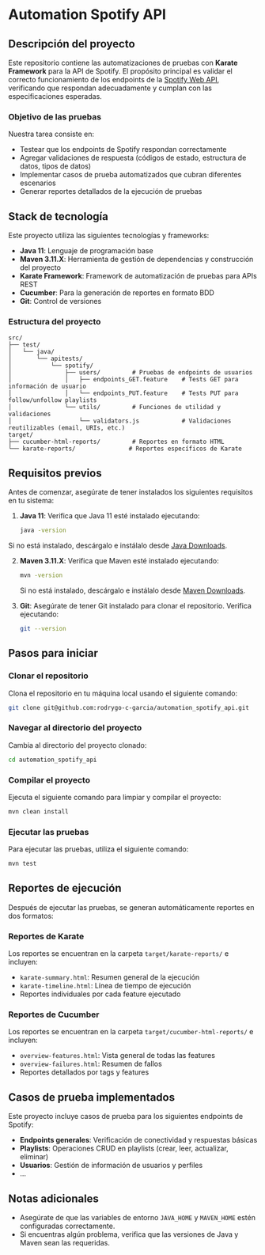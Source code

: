 # Automation Spotify API

## Descripción del proyecto

Este repositorio contiene las automatizaciones de pruebas con **Karate Framework** para la API de Spotify. El propósito principal es validar el correcto funcionamiento de los endpoints de la [Spotify Web API](https://developer.spotify.com/documentation/web-api), verificando que respondan adecuadamente y cumplan con las especificaciones esperadas.

### Objetivo de las pruebas

Nuestra tarea consiste en:

- Testear que los endpoints de Spotify respondan correctamente
- Agregar validaciones de respuesta (códigos de estado, estructura de datos, tipos de datos)
- Implementar casos de prueba automatizados que cubran diferentes escenarios
- Generar reportes detallados de la ejecución de pruebas

## Stack de tecnología

Este proyecto utiliza las siguientes tecnologías y frameworks:

- **Java 11**: Lenguaje de programación base
- **Maven 3.11.X**: Herramienta de gestión de dependencias y construcción del proyecto
- **Karate Framework**: Framework de automatización de pruebas para APIs REST
- **Cucumber**: Para la generación de reportes en formato BDD
- **Git**: Control de versiones

### Estructura del proyecto

```
src/
├── test/
│   └── java/
│       └── apitests/
│           └── spotify/
│               ├── users/         # Pruebas de endpoints de usuarios
│               │   ├── endpoints_GET.feature    # Tests GET para información de usuario
│               │   └── endpoints_PUT.feature    # Tests PUT para follow/unfollow playlists
│               └── utils/         # Funciones de utilidad y validaciones
│                   └── validators.js            # Validaciones reutilizables (email, URIs, etc.)
target/
├── cucumber-html-reports/         # Reportes en formato HTML
└── karate-reports/               # Reportes específicos de Karate
```

## Requisitos previos

Antes de comenzar, asegúrate de tener instalados los siguientes requisitos en tu sistema:

1. **Java 11**: Verifica que Java 11 esté instalado ejecutando:
   ```bash
   java -version
   ```

Si no está instalado, descárgalo e instálalo desde [Java Downloads](https://www.oracle.com/java/technologies/javase-jdk11-downloads.html).

2. **Maven 3.11.X**: Verifica que Maven esté instalado ejecutando:

   ```bash
   mvn -version
   ```

   Si no está instalado, descárgalo e instálalo desde [Maven Downloads](https://maven.apache.org/download.cgi).

3. **Git**: Asegúrate de tener Git instalado para clonar el repositorio. Verifica ejecutando:
   ```bash
   git --version
   ```

## Pasos para iniciar

### Clonar el repositorio

Clona el repositorio en tu máquina local usando el siguiente comando:

```bash
git clone git@github.com:rodrygo-c-garcia/automation_spotify_api.git
```

### Navegar al directorio del proyecto

Cambia al directorio del proyecto clonado:

```bash
cd automation_spotify_api
```

### Compilar el proyecto

Ejecuta el siguiente comando para limpiar y compilar el proyecto:

```bash
mvn clean install
```

### Ejecutar las pruebas

Para ejecutar las pruebas, utiliza el siguiente comando:

```bash
mvn test
```

## Reportes de ejecución

Después de ejecutar las pruebas, se generan automáticamente reportes en dos formatos:

### Reportes de Karate

Los reportes se encuentran en la carpeta `target/karate-reports/` e incluyen:

- `karate-summary.html`: Resumen general de la ejecución
- `karate-timeline.html`: Línea de tiempo de ejecución
- Reportes individuales por cada feature ejecutado

### Reportes de Cucumber

Los reportes se encuentran en la carpeta `target/cucumber-html-reports/` e incluyen:

- `overview-features.html`: Vista general de todas las features
- `overview-failures.html`: Resumen de fallos
- Reportes detallados por tags y features

## Casos de prueba implementados

Este proyecto incluye casos de prueba para los siguientes endpoints de Spotify:

- **Endpoints generales**: Verificación de conectividad y respuestas básicas
- **Playlists**: Operaciones CRUD en playlists (crear, leer, actualizar, eliminar)
- **Usuarios**: Gestión de información de usuarios y perfiles
- ...

## Notas adicionales

- Asegúrate de que las variables de entorno `JAVA_HOME` y `MAVEN_HOME` estén configuradas correctamente.
- Si encuentras algún problema, verifica que las versiones de Java y Maven sean las requeridas.
